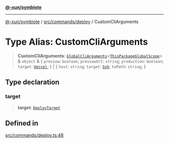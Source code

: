 [**@-xun/symbiote**](../../../../README.md)

***

[@-xun/symbiote](../../../../README.md) / [src/commands/deploy](../README.md) / CustomCliArguments

# Type Alias: CustomCliArguments

> **CustomCliArguments**: [`GlobalCliArguments`](../../../configure/type-aliases/GlobalCliArguments.md)\<[`ThisPackageGlobalScope`](../../../configure/enumerations/ThisPackageGlobalScope.md)\> & `object` & \{ `preview`: `boolean`; `previewUrl`: `string`; `production`: `boolean`; `target`: [`Vercel`](../enumerations/DeployTarget.md#vercel); \} \| \{ `host`: `string`; `target`: [`Ssh`](../enumerations/DeployTarget.md#ssh); `toPath`: `string`; \}

## Type declaration

### target

> **target**: [`DeployTarget`](../enumerations/DeployTarget.md)

## Defined in

[src/commands/deploy.ts:48](https://github.com/Xunnamius/symbiote/blob/365faa6b8d22d2d1cc9b1342665abfa85d3e4f67/src/commands/deploy.ts#L48)
